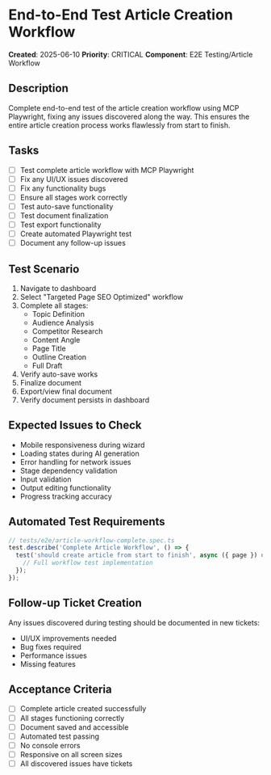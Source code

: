 # End-to-End Test Article Creation Workflow

**Created**: 2025-06-10
**Priority**: CRITICAL
**Component**: E2E Testing/Article Workflow

## Description
Complete end-to-end test of the article creation workflow using MCP Playwright, fixing any issues discovered along the way. This ensures the entire article creation process works flawlessly from start to finish.

## Tasks
- [ ] Test complete article workflow with MCP Playwright
- [ ] Fix any UI/UX issues discovered
- [ ] Fix any functionality bugs
- [ ] Ensure all stages work correctly
- [ ] Test auto-save functionality
- [ ] Test document finalization
- [ ] Test export functionality
- [ ] Create automated Playwright test
- [ ] Document any follow-up issues

## Test Scenario
1. Navigate to dashboard
2. Select "Targeted Page SEO Optimized" workflow
3. Complete all stages:
   - Topic Definition
   - Audience Analysis
   - Competitor Research
   - Content Angle
   - Page Title
   - Outline Creation
   - Full Draft
4. Verify auto-save works
5. Finalize document
6. Export/view final document
7. Verify document persists in dashboard

## Expected Issues to Check
- Mobile responsiveness during wizard
- Loading states during AI generation
- Error handling for network issues
- Stage dependency validation
- Input validation
- Output editing functionality
- Progress tracking accuracy

## Automated Test Requirements
```typescript
// tests/e2e/article-workflow-complete.spec.ts
test.describe('Complete Article Workflow', () => {
  test('should create article from start to finish', async ({ page }) => {
    // Full workflow test implementation
  });
});
```

## Follow-up Ticket Creation
Any issues discovered during testing should be documented in new tickets:
- UI/UX improvements needed
- Bug fixes required
- Performance issues
- Missing features

## Acceptance Criteria
- [ ] Complete article created successfully
- [ ] All stages functioning correctly
- [ ] Document saved and accessible
- [ ] Automated test passing
- [ ] No console errors
- [ ] Responsive on all screen sizes
- [ ] All discovered issues have tickets